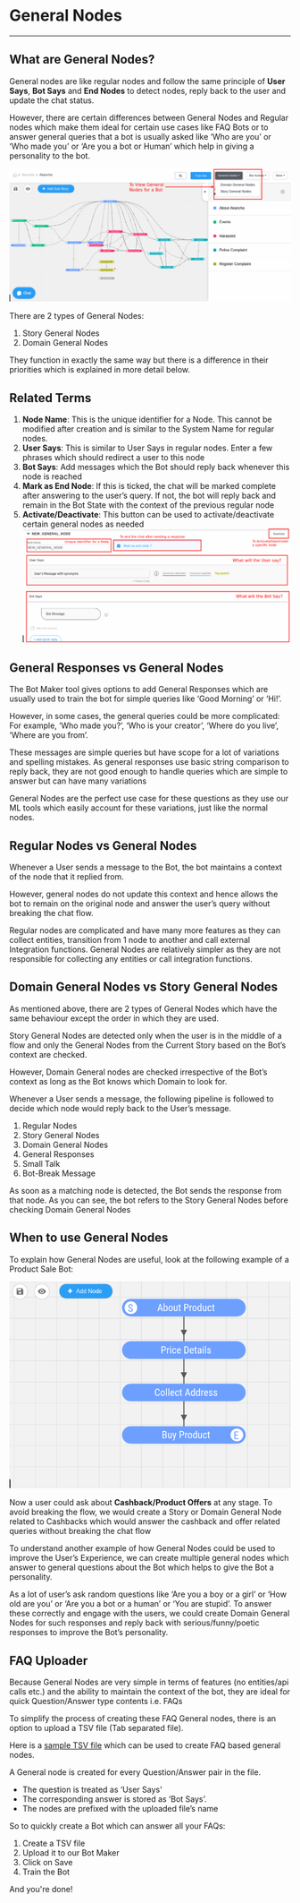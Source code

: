 # General Nodes
----

## What are General Nodes?

General nodes are like regular nodes and follow the same principle of **User Says**, **Bot Says** and **End Nodes** to detect nodes, reply back to the user and update the chat status.

However, there are certain differences between General Nodes and Regular nodes which make them ideal for certain use cases like FAQ Bots or to answer general queries that a bot is usually asked like ‘Who are you’ or ‘Who made you’ or ‘Are you a bot or Human’ which help in giving a personality to the bot.

![General Nodes](general_nodes_open.png "Where to find General Nodes?")

There are 2 types of General Nodes:

1. Story General Nodes
2. Domain General Nodes

They function in exactly the same way but there is a difference in their priorities which is explained in more detail below.


## Related Terms
1. **Node Name**: This is the unique identifier for a Node. This cannot be modified after creation and is similar to the System Name for regular nodes.
2. **User Says**: This is similar to User Says in regular nodes. Enter a few phrases which should redirect a user to this node
3. **Bot Says**: Add messages which the Bot should reply back whenever this node is reached
4. **Mark as End Node**: If this is ticked, the chat will be marked complete after answering to the user’s query. If not, the bot will reply back and remain in the Bot State with the context of the previous regular node
5. **Activate/Deactivate**: This button can be used to activate/deactivate certain general nodes as needed
![General Nodes](general_node_terms.png "How to Create/Edit a General Node?")


## General Responses vs General Nodes
The Bot Maker tool gives options to add General Responses which are usually used to train the bot for simple queries like ‘Good Morning’ or ‘Hi!’.

However, in some cases, the general queries could be more complicated: For example, ‘Who made you?’, ‘Who is your creator’, ‘Where do you live’, ‘Where are you from’.

These messages are simple queries but have scope for a lot of variations and spelling mistakes. As general responses use basic string comparison to reply back, they are not good enough to handle queries which are simple to answer but can have many variations

General Nodes are the perfect use case for these questions as they use our ML tools which easily account for these variations, just like the normal nodes.


## Regular Nodes vs General Nodes
Whenever a User sends a message to the Bot, the bot maintains a context of the node that it replied from.

However, general nodes do not update this context and hence allows the bot to remain on the original node and answer the user’s query without breaking the chat flow.

Regular nodes are complicated and have many more features as they can collect entities, transition from 1 node to another and call external Integration functions. General Nodes are relatively simpler as they are not responsible for collecting any entities or call integration functions.


## Domain General Nodes vs Story General Nodes
As mentioned above, there are 2 types of General Nodes which have the same behaviour except the order in which they are used.

Story General Nodes are detected only when the user is in the middle of a flow and only the General Nodes from the Current Story based on the Bot’s context are checked.

However, Domain General nodes are checked irrespective of the Bot’s context as long as the Bot knows which Domain to look for.

Whenever a User sends a message, the following pipeline is followed to decide which node would reply back to the User’s message.

1. Regular Nodes
2. Story General Nodes
3. Domain General Nodes
4. General Responses
5. Small Talk
6. Bot-Break Message

As soon as a matching node is detected, the Bot sends the response from that node. As you can see, the bot refers to the Story General Nodes before checking Domain General Nodes


## When to use General Nodes
To explain how General Nodes are useful, look at the following example of a Product Sale Bot:

![General Nodes](general_nodes_example1.png "Example Product  Sale Bot")


Now a user could ask about **Cashback/Product Offers** at any stage.
To avoid breaking the flow, we would create a Story or Domain General Node related to Cashbacks which would answer the cashback and offer related queries without breaking the chat flow

To understand another example of how General Nodes could be used to improve the User’s Experience, we can create multiple general nodes which answer to general questions about the Bot which helps to give the Bot a personality.

As a lot of user’s ask random questions like ‘Are you a boy or a girl’ or ‘How old are you’ or ‘Are you a bot or a human’ or ‘You are stupid’. To answer these correctly and engage with the users, we could create Domain General Nodes for such responses and reply back with serious/funny/poetic responses to improve the Bot’s personality.

## FAQ Uploader
Because General Nodes are very simple in terms of features (no entities/api calls etc.) and the ability to maintain the context of the bot, they are ideal for quick Question/Answer type contents i.e. FAQs

To simplify the process of creating these FAQ General nodes, there is an option to upload a TSV file (Tab separated file).

Here is a [sample TSV file](general_nodes_faq.tsv) which can be used to create FAQ based general nodes.

A General node is created for every Question/Answer pair in the file.

* The question is treated as ‘User Says’
* The corresponding answer is stored as ‘Bot Says’.
* The nodes are prefixed with the uploaded file’s name

So to quickly create a Bot which can answer all your FAQs:

1. Create a TSV file
2. Upload it to our Bot Maker
3. Click on Save
4. Train the Bot

And you're done!

